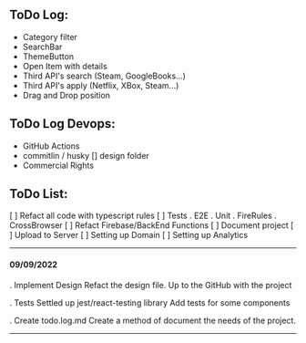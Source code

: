 ## ToDo Log:

-   Category filter
-   SearchBar
-   ThemeButton
-   Open Item with details
-   Third API's search (Steam, GoogleBooks...)
-   Third API's apply (Netflix, XBox, Steam...)
-   Drag and Drop position

## ToDo Log Devops:

-   GitHub Actions
-   commitlin / husky
    [] design folder
-   Commercial Rights

## ToDo List:

[ ] Refact all code with typescript rules
[ ] Tests
. E2E
. Unit
. FireRules
. CrossBrowser
[ ] Refact Firebase/BackEnd Functions
[ ] Document project
[ ] Upload to Server
[ ] Setting up Domain
[ ] Setting up Analytics

---

#### 09/09/2022

. Implement Design
Refact the design file.
Up to the GitHub with the project

. Tests
Settled up jest/react-testing library
Add tests for some components

. Create todo.log.md
Create a method of document the needs of the project.

---

